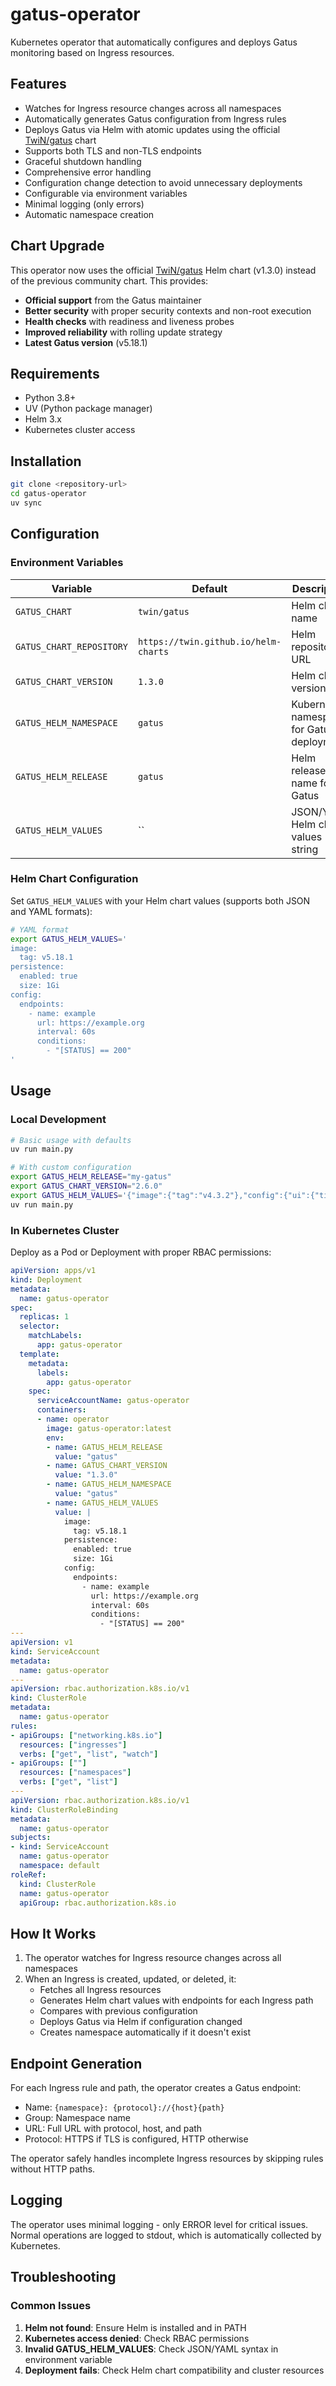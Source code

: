 # gatus-operator

Kubernetes operator that automatically configures and deploys Gatus monitoring based on Ingress resources.

## Features

- Watches for Ingress resource changes across all namespaces
- Automatically generates Gatus configuration from Ingress rules
- Deploys Gatus via Helm with atomic updates using the official [TwiN/gatus](https://github.com/TwiN/gatus) chart
- Supports both TLS and non-TLS endpoints
- Graceful shutdown handling
- Comprehensive error handling
- Configuration change detection to avoid unnecessary deployments
- Configurable via environment variables
- Minimal logging (only errors)
- Automatic namespace creation

## Chart Upgrade

This operator now uses the official [TwiN/gatus](https://github.com/TwiN/helm-charts) Helm chart (v1.3.0) instead of the previous community chart. This provides:

- **Official support** from the Gatus maintainer
- **Better security** with proper security contexts and non-root execution
- **Health checks** with readiness and liveness probes
- **Improved reliability** with rolling update strategy
- **Latest Gatus version** (v5.18.1)

## Requirements

- Python 3.8+
- UV (Python package manager)
- Helm 3.x
- Kubernetes cluster access

## Installation

```bash
git clone <repository-url>
cd gatus-operator
uv sync
```

## Configuration

### Environment Variables

| Variable | Default | Description |
|----------|---------|-------------|
| `GATUS_CHART` | `twin/gatus` | Helm chart name |
| `GATUS_CHART_REPOSITORY` | `https://twin.github.io/helm-charts` | Helm repository URL |
| `GATUS_CHART_VERSION` | `1.3.0` | Helm chart version |
| `GATUS_HELM_NAMESPACE` | `gatus` | Kubernetes namespace for Gatus deployment |
| `GATUS_HELM_RELEASE` | `gatus` | Helm release name for Gatus |
| `GATUS_HELM_VALUES` | `` | JSON/YAML Helm chart values string |

### Helm Chart Configuration

Set `GATUS_HELM_VALUES` with your Helm chart values (supports both JSON and YAML formats):

```bash
# YAML format
export GATUS_HELM_VALUES='
image:
  tag: v5.18.1
persistence:
  enabled: true
  size: 1Gi
config:
  endpoints:
    - name: example
      url: https://example.org
      interval: 60s
      conditions:
        - "[STATUS] == 200"
'
```

## Usage

### Local Development

```bash
# Basic usage with defaults
uv run main.py

# With custom configuration
export GATUS_HELM_RELEASE="my-gatus"
export GATUS_CHART_VERSION="2.6.0"
export GATUS_HELM_VALUES='{"image":{"tag":"v4.3.2"},"config":{"ui":{"title":"Custom Dashboard"}}}'
uv run main.py
```

### In Kubernetes Cluster

Deploy as a Pod or Deployment with proper RBAC permissions:

```yaml
apiVersion: apps/v1
kind: Deployment
metadata:
  name: gatus-operator
spec:
  replicas: 1
  selector:
    matchLabels:
      app: gatus-operator
  template:
    metadata:
      labels:
        app: gatus-operator
    spec:
      serviceAccountName: gatus-operator
      containers:
      - name: operator
        image: gatus-operator:latest
        env:
        - name: GATUS_HELM_RELEASE
          value: "gatus"
        - name: GATUS_CHART_VERSION
          value: "1.3.0"
        - name: GATUS_HELM_NAMESPACE
          value: "gatus"
        - name: GATUS_HELM_VALUES
          value: |
            image:
              tag: v5.18.1
            persistence:
              enabled: true
              size: 1Gi
            config:
              endpoints:
                - name: example
                  url: https://example.org
                  interval: 60s
                  conditions:
                    - "[STATUS] == 200"
---
apiVersion: v1
kind: ServiceAccount
metadata:
  name: gatus-operator
---
apiVersion: rbac.authorization.k8s.io/v1
kind: ClusterRole
metadata:
  name: gatus-operator
rules:
- apiGroups: ["networking.k8s.io"]
  resources: ["ingresses"]
  verbs: ["get", "list", "watch"]
- apiGroups: [""]
  resources: ["namespaces"]
  verbs: ["get", "list"]
---
apiVersion: rbac.authorization.k8s.io/v1
kind: ClusterRoleBinding
metadata:
  name: gatus-operator
subjects:
- kind: ServiceAccount
  name: gatus-operator
  namespace: default
roleRef:
  kind: ClusterRole
  name: gatus-operator
  apiGroup: rbac.authorization.k8s.io
```

## How It Works

1. The operator watches for Ingress resource changes across all namespaces
2. When an Ingress is created, updated, or deleted, it:
   - Fetches all Ingress resources
   - Generates Helm chart values with endpoints for each Ingress path
   - Compares with previous configuration
   - Deploys Gatus via Helm if configuration changed
   - Creates namespace automatically if it doesn't exist

## Endpoint Generation

For each Ingress rule and path, the operator creates a Gatus endpoint:
- Name: `{namespace}: {protocol}://{host}{path}`
- Group: Namespace name
- URL: Full URL with protocol, host, and path
- Protocol: HTTPS if TLS is configured, HTTP otherwise

The operator safely handles incomplete Ingress resources by skipping rules without HTTP paths.

## Logging

The operator uses minimal logging - only ERROR level for critical issues. Normal operations are logged to stdout, which is automatically collected by Kubernetes.

## Troubleshooting

### Common Issues

1. **Helm not found**: Ensure Helm is installed and in PATH
2. **Kubernetes access denied**: Check RBAC permissions
3. **Invalid GATUS_HELM_VALUES**: Check JSON/YAML syntax in environment variable
4. **Deployment fails**: Check Helm chart compatibility and cluster resources
